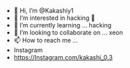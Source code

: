 - 👋 Hi, I’m @Kakashiy1
- 👀 I’m interested in hacking 🧧
- 🌱 I’m currently learning ... hacking
- 💞️ I’m looking to collaborate on ... xeon 
- 📫 How to reach me ...
- Instagram 
- https://Instagram.com/kakashi_0.3






